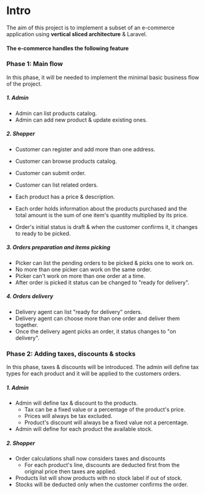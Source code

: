 # Intro

The aim of this project is to implement a subset of an e-commerce application using <b>vertical sliced architecture</b> & Laravel.

#### The e-commerce handles the following feature

### Phase 1: Main flow

In this phase, it will be needed to implement the minimal basic business flow of the project.

##### 1. Admin

-   Admin can list products catalog.
-   Admin can add new product & update existing ones.

##### 2. Shopper

-   Customer can register and add more than one address.
-   Customer can browse products catalog.
-   Customer can submit order.
-   Customer can list related orders.
    <br>

-   Each product has a price & description.
    <br>

-   Each order holds information about the products purchased and the total amount is the sum of one item's quantity multiplied by its price.
-   Order's initial status is draft & when the customer confirms it, it changes to ready to be picked.

##### 3. Orders preparation and items picking

-   Picker can list the pending orders to be picked & picks one to work on.
-   No more than one picker can work on the same order.
-   Picker can't work on more than one order at a time.
-   After order is picked it status can be changed to "ready for delivery".

##### 4. Orders delivery

-   Delivery agent can list "ready for delivery" orders.
-   Delivery agent can choose more than one order and deliver them together.
-   Once the delivery agent picks an order, it status changes to "on delivery".

### Phase 2: Adding taxes, discounts & stocks

In this phase, taxes & discounts will be introduced. The admin will define tax types for each product and it will be applied to the customers orders.

##### 1. Admin

-   Admin will define tax & discount to the products.
    -   Tax can be a fixed value or a percentage of the product's price.
    -   Prices will always be tax excluded.
    -   Product's discount will always be a fixed value not a percentage.
-   Admin will define for each product the available stock.

##### 2. Shopper

-   Order calculations shall now considers taxes and discounts
    -   For each product's line, discounts are deducted first from the original price then taxes are applied.
-   Products list will show products with no stock label if out of stock.
-   Stocks will be deducted only when the customer confirms the order.


